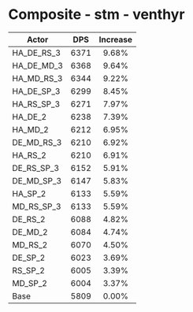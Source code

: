 # Composite - stm - venthyr
| Actor | DPS | Increase |
|---|:---:|:---:|
|HA_DE_RS_3|6371|9.68%|
|HA_DE_MD_3|6368|9.64%|
|HA_MD_RS_3|6344|9.22%|
|HA_DE_SP_3|6299|8.45%|
|HA_RS_SP_3|6271|7.97%|
|HA_DE_2|6238|7.39%|
|HA_MD_2|6212|6.95%|
|DE_MD_RS_3|6210|6.92%|
|HA_RS_2|6210|6.91%|
|DE_RS_SP_3|6152|5.91%|
|DE_MD_SP_3|6147|5.83%|
|HA_SP_2|6133|5.59%|
|MD_RS_SP_3|6133|5.59%|
|DE_RS_2|6088|4.82%|
|DE_MD_2|6084|4.74%|
|MD_RS_2|6070|4.50%|
|DE_SP_2|6023|3.69%|
|RS_SP_2|6005|3.39%|
|MD_SP_2|6004|3.37%|
|Base|5809|0.00%|
